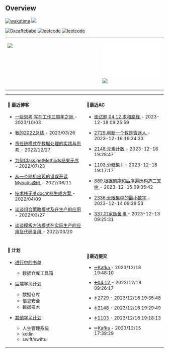 
## Overview

[![wakatime](https://wakatime.com/badge/user/78591c59-95d5-4479-b2fc-988c35f31d59.svg)](https://wakatime.com/@78591c59-95d5-4479-b2fc-988c35f31d59) ![](https://gpvc.arturio.dev/0xcaffebabe)

[![0xcaffebabe](https://img.shields.io/static/v1?label=LeetCode%200xcaffebabe&message=4866&color=success)](https://leetcode.cn/u/0xcaffebabe/) [![leetcode](https://img.shields.io/static/v1?label=Solved&message=1052%20/%203611&color=success)](https://leetcode.cn/u/0xcaffebabe/) [![leetcode](https://img.shields.io/static/v1?label=Accepted&message=84.61%&color=success)](https://leetcode.cn/u/0xcaffebabe/)

<table border="0">
  <tr border="0">

  <td valign="top" width="60%">

  ![](https://github-readme-stats.vercel.app/api/wakatime?username=0xcaffebabe&layout=compact&langs_count=12&theme=dark&range=all_time)

  </td>

  <td valign="top" width="40%">

  ![](https://raw.githubusercontent.com/0xcaffebabe/github-stats/master/generated/overview.svg)
  ![](https://github-profile-summary-cards.vercel.app/api/cards/productive-time?username=0xcaffebabe&theme=github_dark&utcOffset=8)

  </td>
  </tr>

</table>

<table>

<tr>
<td valign="top" width="50%">

#### 📖 最近博客


* <a href="https://0xcaffebabe.github.io/%E4%BA%BA%E7%94%9F/2023/10/03/%E4%B8%80%E4%BA%9B%E6%80%9D%E8%80%83,%E5%86%99%E5%9C%A8%E5%B7%A5%E4%BD%9C%E4%B8%89%E5%91%A8%E5%B9%B4%E4%B9%8B%E9%99%85.html" target="_blank"> 一些思考,写在工作三周年之际 </a> - 2023/10/03 

    
* <a href="https://0xcaffebabe.github.io/%E4%BA%BA%E7%94%9F/2023/03/26/%E6%88%91%E7%9A%842022%E6%80%BB%E7%BB%93.html" target="_blank"> 我的2022总结 </a> - 2023/03/26 

    
* <a href="https://0xcaffebabe.github.io/%E8%AE%BE%E8%AE%A1%E6%A8%A1%E5%BC%8F/2022/12/27/%E8%B4%A3%E4%BB%BB%E9%93%BE%E6%A8%A1%E5%BC%8F%E5%9C%A8%E6%95%B0%E6%8D%AE%E5%A4%84%E7%90%86%E7%9A%84%E5%AE%9E%E8%B7%B5%E4%B8%8E%E6%80%9D%E8%80%83.html" target="_blank"> 责任链模式在数据处理的实践与思考 </a> - 2022/12/27 

    
* <a href="https://0xcaffebabe.github.io/jvm/2022/07/23/%E4%B8%BA%E4%BD%95Class.getMethods%E7%BB%93%E6%9E%9C%E6%97%A0%E5%BA%8F.html" target="_blank"> 为何Class.getMethods结果无序 </a> - 2022/07/23 

    
* <a href="https://0xcaffebabe.github.io/java/2022/06/11/%E4%BB%8E%E4%B8%80%E4%B8%AA%E9%9A%8F%E6%9C%BA%E5%87%BA%E7%8E%B0%E7%9A%84%E9%94%99%E8%AF%AF%E5%BC%80%E8%AF%BBMybatis%E6%BA%90%E7%A0%81.html" target="_blank"> 从一个随机出现的错误开读Mybatis源码 </a> - 2022/06/11 

    
* <a href="https://0xcaffebabe.github.io/%E6%97%A5%E5%B8%B8/2022/04/09/%E6%8A%80%E6%9C%AF%E6%A0%88%E6%97%A0%E5%85%B3doc%E6%96%87%E6%A1%A3%E7%94%9F%E6%88%90%E6%96%B9%E6%A1%88.html" target="_blank"> 技术栈无关doc文档生成方案 </a> - 2022/04/09 

    
* <a href="https://0xcaffebabe.github.io/%E8%AE%BE%E8%AE%A1%E6%A8%A1%E5%BC%8F/2022/03/27/%E8%B0%88%E8%B0%88%E7%BB%84%E5%90%88%E7%AD%96%E7%95%A5%E6%A8%A1%E5%BC%8F%E5%8F%8A%E5%9C%A8%E7%94%9F%E4%BA%A7%E7%9A%84%E5%BA%94%E7%94%A8.html" target="_blank"> 谈谈组合策略模式及在生产的应用 </a> - 2022/03/27 

    
* <a href="https://0xcaffebabe.github.io/%E8%AE%BE%E8%AE%A1%E6%A8%A1%E5%BC%8F/2022/03/20/%E8%B0%88%E8%B0%88%E6%A8%A1%E6%9D%BF%E6%96%B9%E6%B3%95%E6%A8%A1%E5%BC%8F%E5%9C%A8%E5%AE%9E%E9%99%85%E7%94%9F%E4%BA%A7%E7%9A%84%E5%BA%94%E7%94%A8%E5%8F%8A%E4%BB%A3%E7%A0%81%E5%A4%8D%E7%94%A8.html" target="_blank"> 谈谈模板方法模式在实际生产的应用及代码复用 </a> - 2022/03/20 

        

</td>

<td valign="top" width="50%">

#### 🔋最近AC


  * <a href="https://leetcode.cn/submissions/detail/489546789" target="_blank"> 面试题 04.12.求和路径 </a> - 2023-12-18 09:25:59 

    
  * <a href="https://leetcode.cn/submissions/detail/489284821" target="_blank"> 2729.判断一个数是否迷人 </a> - 2023-12-16 19:34:33 

    
  * <a href="https://leetcode.cn/submissions/detail/489284029" target="_blank"> 2148.元素计数 </a> - 2023-12-16 19:28:47 

    
  * <a href="https://leetcode.cn/submissions/detail/489282564" target="_blank"> 1103.分糖果 II </a> - 2023-12-16 19:17:17 

    
  * <a href="https://leetcode.cn/submissions/detail/489015085" target="_blank"> 889.根据前序和后序遍历构造二叉树 </a> - 2023-12-15 09:35:42 

    
  * <a href="https://leetcode.cn/submissions/detail/488801606" target="_blank"> 2336.无限集中的最小数字 </a> - 2023-12-14 09:39:53 

    
  * <a href="https://leetcode.cn/submissions/detail/488562158" target="_blank"> 337.打家劫舍 III </a> - 2023-12-13 09:25:31 

    

</td>

</tr>

<tr>

<td valign="top" width="50%">

#### 📝 计划

- [进行中的书单](https://github.com/users/0xcaffebabe/projects/4)
  - 数据仓库工具箱


- [后端学习计划](https://github.com/users/0xcaffebabe/projects/1)
  - 数据仓库
  - 信息安全
  - 数据技术


- [其他学习计划](https://github.com/users/0xcaffebabe/projects/3)
  - 人生管理系统
  - kotlin
  - swift/swiftui


<td>

#### 🌴最近提交


  * <a href="https://github.com/0xcaffebabe/note/commit/b1d6a55d3a19d60a3cc0c26e20e4cc05838963cd" target="_blank"> ✏Kafka </a> - 2023/12/18 19:48:10 

    
  * <a href="https://github.com/0xcaffebabe/leetcode/commit/c8be8aa1c81e2cf2b870ecdf2b9d18e3166e801d" target="_blank"> ➕04.12 </a> - 2023/12/18 09:26:17 

    
  * <a href="https://github.com/0xcaffebabe/leetcode/commit/a9310df54922d49a081317a192445b1173c657a2" target="_blank"> ➕2729 </a> - 2023/12/16 19:35:48 

    
  * <a href="https://github.com/0xcaffebabe/leetcode/commit/8a99f32241f3a6a3784ca239c20c46b5015f283e" target="_blank"> ➕2148 </a> - 2023/12/16 19:29:49 

    
  * <a href="https://github.com/0xcaffebabe/leetcode/commit/d1f7d2b2be0a97acfa78e2a6593605b7dbd4e903" target="_blank"> ➕1103 </a> - 2023/12/16 19:18:13 

    
  * <a href="https://github.com/0xcaffebabe/note/commit/9f9f6c49a45d87c25d9a0ac567a6ab7fe2a5b4e7" target="_blank"> ✏Kafka </a> - 2023/12/15 17:39:29 

    

</td>

</tr>

</table>

